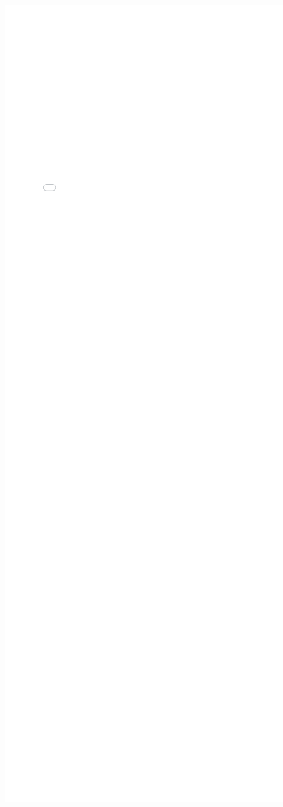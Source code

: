 <!DOCTYPE html>
<html>
<body>
<embed src="memo.pdf" width="800px" height="2100px" />
</body>
</html>
